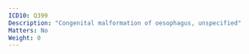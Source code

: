 ```yaml
---
ICD10: Q399
Description: "Congenital malformation of oesophagus, unspecified"
Matters: No
Weight: 0
---
```


